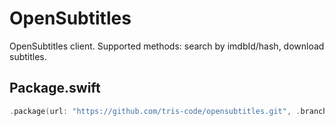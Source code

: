 # OpenSubtitles

OpenSubtitles client. Supported methods: search by imdbId/hash, download subtitles.

## Package.swift

```swift
.package(url: "https://github.com/tris-code/opensubtitles.git", .branch("master"))
```

